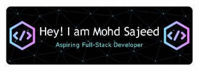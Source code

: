 ![Header](https://github.com/mohd-sajeed/mohd-Sajeed/blob/master/github-header-image.png)

<!--<picture>
 <source media="(prefers-color-scheme: dark)" srcset=https://github.com/mohd-sajeed/mohd-Sajeed/blob/master/github-header-image.png>
 <img alt=Aspiring Full-Stack Developer src=https://github.com/mohd-sajeed/mohd-Sajeed/blob/master/github-header-image.png>
</picture>

### Hi there 👋

<!--
**mohd-sajeed/mohd-Sajeed** is a ✨ _special_ ✨ repository because its `README.md` (this file) appears on your GitHub profile.

Here are some ideas to get you started:

- 🔭 I’m currently working on ...
- 🌱 I’m currently learning ...
- 👯 I’m looking to collaborate on ...
- 🤔 I’m looking for help with ...
- 💬 Ask me about ...
- 📫 How to reach me: ...
- 😄 Pronouns: ...
- ⚡ Fun fact: ...
-->
